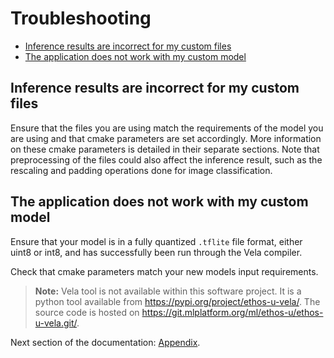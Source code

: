 # Troubleshooting

- [Inference results are incorrect for my custom files](#inference-results-are-incorrect-for-my-custom-files)
- [The application does not work with my custom model](#the-application-does-not-work-with-my-custom-model)

## Inference results are incorrect for my custom files

Ensure that the files you are using match the requirements of the model
you are using and that cmake parameters are set accordingly. More
information on these cmake parameters is detailed in their separate
sections. Note that preprocessing of the files could also affect the
inference result, such as the rescaling and padding operations done for
image classification.

## The application does not work with my custom model

Ensure that your model is in a fully quantized `.tflite` file format,
either uint8 or int8, and has successfully been run through the Vela
compiler.

Check that cmake parameters match your new models input requirements.

> **Note:** Vela tool is not available within this software project.
It is a python tool available from <https://pypi.org/project/ethos-u-vela/>.
The source code is hosted on <https://git.mlplatform.org/ml/ethos-u/ethos-u-vela.git/>.

Next section of the documentation: [Appendix](appendix.md).
